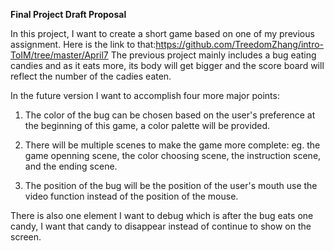 **Final Project Draft Proposal**

In this project, I want to create a short game based on one of my previous assignment. Here is the link to that:https://github.com/TreedomZhang/intro-ToIM/tree/master/April7
The previous project mainly includes a bug eating candies and as it eats more, its body will get bigger and the score board will reflect the number of the cadies eaten.

In the future version I want to accomplish four more major points:

1. The color of the bug can be chosen based on the user's preference at the beginning of this game, a color palette will be provided.

2. There will be multiple scenes to make the game more complete: eg. the game openning scene, the color choosing scene, the instruction scene, and the ending scene.

3. The position of the bug will be the position of the user's mouth use the video function instead of the position of the mouse.  

There is also one element I want to debug which is after the bug eats one candy, I want that candy to disappear instead of continue to show on the screen. 

